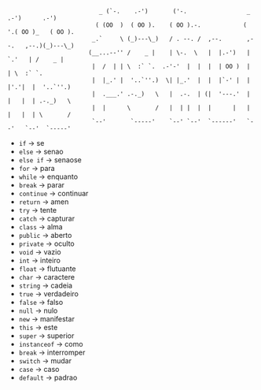 ```
                          _ (`-.    .-')       ('-.                 _   .-')      .-')    
                         ( (OO  )  ( OO ).    ( OO ).-.            ( '.( OO )_   ( OO ).  
                        _.`     \ (_)---\_)   / . --. /  ,--.       ,--.   ,--.)(_)---\_) 
                       (__...--'' /    _ |    | \-.  \   |  |.-')   |   `.'   | /    _ |  
                        |  /  | | \  :` `.  .-'-'  |  |  |  | OO )  |         | \  :` `.  
                        |  |_.' |  '..`''.)  \| |_.'  |  |  |`-' |  |  |'.'|  |  '..`''.) 
                        |  .___.' .-._)   \   |  .-.  | (|  '---.'  |  |   |  | .-._)   \ 
                        |  |      \       /   |  | |  |  |      |   |  |   |  | \       / 
                        `--'       `-----'    `--' `--'  `------'   `--'   `--'  `-----'  
```

- `if` → se
- `else` → senao
- `else if` → senaose
- `for` → para
- `while` → enquanto
- `break` → parar
- `continue` → continuar
- `return` → amen
- `try` → tente
- `catch` → capturar
- `class` → alma
- `public` → aberto
- `private` → oculto
- `void` → vazio
- `int` → inteiro
- `float` → flutuante
- `char` → caractere
- `string` → cadeia
- `true` → verdadeiro
- `false` → falso
- `null` → nulo
- `new` → manifestar
- `this` → este
- `super` → superior
- `instanceof` → como
- `break` → interromper
- `switch` → mudar
- `case` → caso
- `default` → padrao
